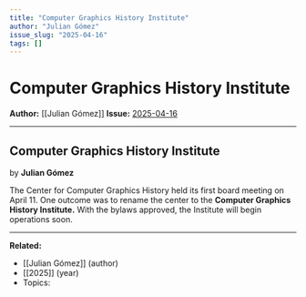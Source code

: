 ```yaml
---
title: "Computer Graphics History Institute"
author: "Julian Gómez"
issue_slug: "2025-04-16"
tags: []
---
```


# Computer Graphics History Institute

**Author:** [[Julian Gómez]]
**Issue:** [2025-04-16](https://plex.collectivesensecommons.org/2025-04-16/)

---

## Computer Graphics History Institute
by **Julian Gómez**

The Center for Computer Graphics History held its first board meeting on April 11. One outcome was to rename the center to the **Computer Graphics History Institute.** With the bylaws approved, the Institute will begin operations soon.

---

**Related:**
- [[Julian Gómez]] (author)
- [[2025]] (year)
- Topics: 

